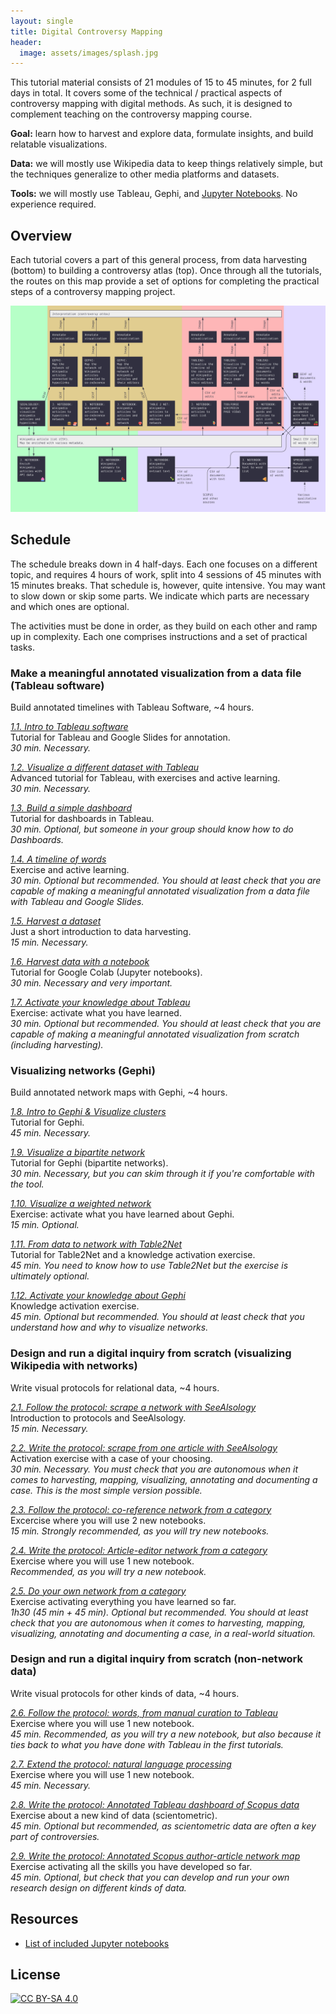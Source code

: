 ```yaml
---
layout: single
title: Digital Controversy Mapping
header:
  image: assets/images/splash.jpg
---
```


This tutorial material consists of 21 modules of 15 to 45 minutes, for 2 full days in total. It covers some of the technical / practical aspects of controversy mapping with digital methods. As such, it is designed to complement teaching on the controversy mapping course.

**Goal:** learn how to harvest and explore data, formulate insights, and build relatable visualizations.

**Data:** we will mostly use Wikipedia data to keep things relatively simple, but the techniques generalize to other media platforms and datasets.

**Tools:** we will mostly use Tableau, Gephi, and [Jupyter Notebooks](nb/). No experience required.

## Overview

Each tutorial covers a part of this general process, from data harvesting (bottom) to building a controversy atlas (top). Once through all the tutorials, the routes on this map provide a set of options for completing the practical steps of a controversy mapping project.

[![Digital methods map](assets/images/All.jpg)](assets/images/All.jpg)

## Schedule

The schedule breaks down in 4 half-days. Each one focuses on a different topic, and requires 4 hours of work, split into 4 sessions of 45 minutes with 15 minutes breaks. That schedule is, however, quite intensive. You may want to slow down or skip some parts. We indicate which parts are necessary and which ones are optional.

The activities must be done in order, as they build on each other and ramp up in complexity. Each one comprises instructions and a set of practical tasks.

### Make a meaningful annotated visualization from a data file (Tableau software)

Build annotated timelines with Tableau Software, ~4 hours.

*[1.1. Intro to Tableau software](1.1/)*
<br>Tutorial for Tableau and Google Slides for annotation.
<br>*30 min. Necessary.*

*[1.2. Visualize a different dataset with Tableau](1.2/)*
<br>Advanced tutorial for Tableau, with exercises and active learning.
<br>*30 min. Necessary.*

*[1.3. Build a simple dashboard](1.3/)*
<br>Tutorial for dashboards in Tableau.
<br>*30 min. Optional, but someone in your group should know how to do Dashboards.*

*[1.4. A timeline of words](1.4/)*
<br>Exercise and active learning.
<br>*30 min. Optional but recommended. You should at least check that you are capable of making a meaningful annotated visualization from a data file with Tableau and Google Slides.*

*[1.5. Harvest a dataset](1.5/)*
<br>Just a short introduction to data harvesting.
<br>*15 min. Necessary.*

*[1.6. Harvest data with a notebook](1.6/)*
<br>Tutorial for Google Colab (Jupyter notebooks).
<br>*30 min. Necessary and very important.*

*[1.7. Activate your knowledge about Tableau](1.7/)*
<br>Exercise: activate what you have learned.
<br>*30 min. Optional but recommended. You should at least check that you are capable of making a meaningful annotated visualization from scratch (including harvesting).*


### Visualizing networks (Gephi)

Build annotated network maps with Gephi, ~4 hours.

*[1.8. Intro to Gephi & Visualize clusters](1.8/)*
<br>Tutorial for Gephi.
<br>*45 min. Necessary.*

*[1.9. Visualize a bipartite network](1.9/)*
<br>Tutorial for Gephi (bipartite networks).
<br>*30 min. Necessary, but you can skim through it if you're comfortable with the tool.*

*[1.10. Visualize a weighted network](1.10/)*
<br>Exercise: activate what you have learned about Gephi.
<br>*15 min. Optional.*

*[1.11. From data to network with Table2Net](1.11/)*
<br>Tutorial for Table2Net and a knowledge activation exercise.
<br>*45 min. You need to know how to use Table2Net but the exercise is ultimately optional.*

*[1.12. Activate your knowledge about Gephi](1.12/)*
<br>Knowledge activation exercise.
<br>*45 min. Optional but recommended. You should at least check that you understand how and why to visualize networks.*

### Design and run a digital inquiry from scratch (visualizing Wikipedia with networks)

Write visual protocols for relational data, ~4 hours.

*[2.1. Follow the protocol: scrape a network with SeeAlsology](2.1/)*
<br>Introduction to protocols and SeeAlsology.
<br>*15 min. Necessary.*

*[2.2. Write the protocol: scrape from one article with SeeAlsology](2.2/)*
<br>Activation exercise with a case of your choosing.
<br>*30 min. Necessary. You must check that you are autonomous when it comes to harvesting, mapping, visualizing, annotating and documenting a case. This is the most simple version possible.*

*[2.3. Follow the protocol: co-reference network from a category](2.3/)*
<br>Excercise where you will use 2 new notebooks.
<br>*15 min. Strongly recommended, as you will try new notebooks.*

*[2.4. Write the protocol: Article-editor network from a category](2.4/)*
<br>Exercise where you will use 1 new notebook.
<br>*Recommended, as you will try a new notebook.*

*[2.5. Do your own network from a category](2.5/)*
<br>Exercise activating everything you have learned so far.
<br>*1h30 (45 min + 45 min). Optional but recommended. You should at least check that you are autonomous when it comes to harvesting, mapping, visualizing, annotating and documenting a case, in a real-world situation.*

### Design and run a digital inquiry from scratch (non-network data)

Write visual protocols for other kinds of data, ~4 hours.

*[2.6. Follow the protocol: words, from manual curation to Tableau](2.6/)*
<br>Exercise where you will use 1 new notebook.
<br>*45 min. Recommended, as you will try a new notebook, but also because it ties back to what you have done with Tableau in the first tutorials.*

*[2.7. Extend the protocol: natural language processing](2.7/)*
<br>Exercise where you will use 1 new notebook.
<br>*45 min. Necessary.*

*[2.8. Write the protocol: Annotated Tableau dashboard of Scopus data](2.8/)*
<br>Exercise about a new kind of data (scientometric).
<br>*45 min. Optional but recommended, as scientometric data are often a key part of controversies.*

*[2.9. Write the protocol: Annotated Scopus author-article network map](2.9/)*
<br>Exercise activating all the skills you have developed so far.
<br>*45 min. Optional, but check that you can develop and run your own research design on different kinds of data.*

## Resources
* [List of included Jupyter notebooks](nb/)

## License
[![CC BY-SA 4.0][cc-by-sa-image]][cc-by-sa]

[cc-by-sa]: http://creativecommons.org/licenses/by-sa/4.0/
[cc-by-sa-image]: https://licensebuttons.net/l/by-sa/4.0/88x31.png